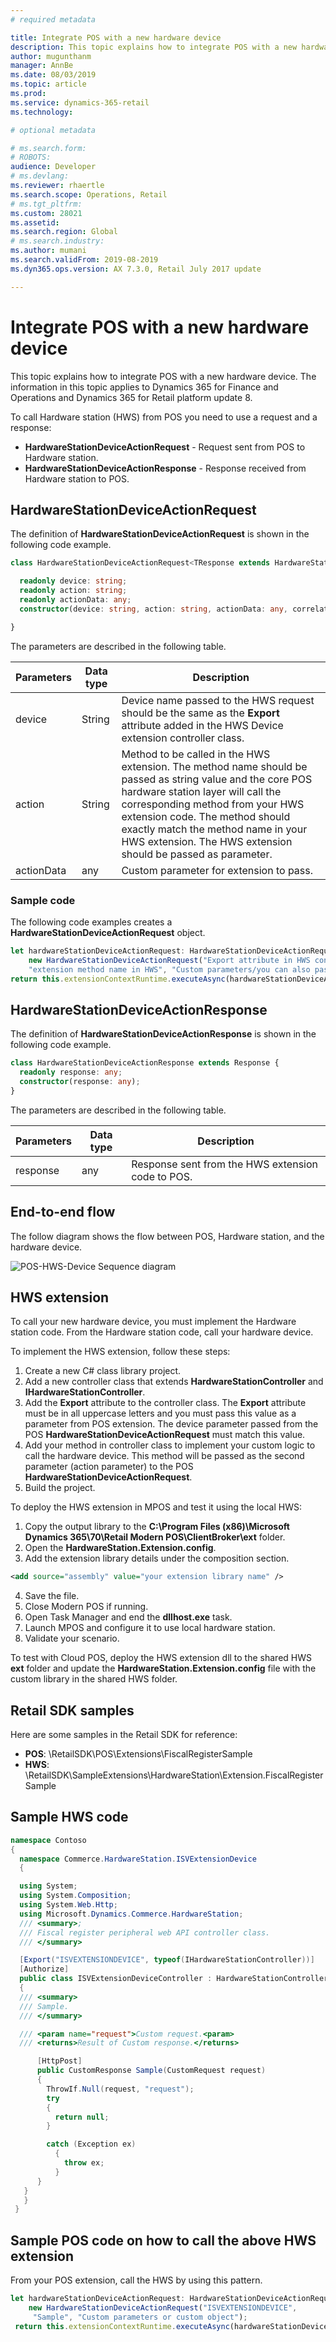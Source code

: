 ```yaml
---
# required metadata

title: Integrate POS with a new hardware device
description: This topic explains how to integrate POS with a new hardware device.
author: mugunthanm
manager: AnnBe
ms.date: 08/03/2019
ms.topic: article
ms.prod: 
ms.service: dynamics-365-retail
ms.technology: 

# optional metadata

# ms.search.form: 
# ROBOTS: 
audience: Developer
# ms.devlang: 
ms.reviewer: rhaertle
ms.search.scope: Operations, Retail
# ms.tgt_pltfrm: 
ms.custom: 28021
ms.assetid: 
ms.search.region: Global
# ms.search.industry: 
ms.author: mumani
ms.search.validFrom: 2019-08-2019
ms.dyn365.ops.version: AX 7.3.0, Retail July 2017 update

---
```


# Integrate POS with a new hardware device

This topic explains how to integrate POS with a new hardware device. The information in this topic applies to Dynamics 365 for Finance and Operations and Dynamics 365 for Retail platform update 8.

To call Hardware station (HWS) from POS you need to use a request and a response:

+ **HardwareStationDeviceActionRequest** - Request sent from POS to Hardware station.
+ **HardwareStationDeviceActionResponse** - Response received from Hardware station to POS.

## HardwareStationDeviceActionRequest

The definition of **HardwareStationDeviceActionRequest** is shown in the following code example.

```TypeScript
class HardwareStationDeviceActionRequest<TResponse extends HardwareStationDeviceActionResponse> extends Request<TResponse> {

  readonly device: string;
  readonly action: string;
  readonly actionData: any;
  constructor(device: string, action: string, actionData: any, correlationId?: string);

}
```

The parameters are described in the following table.

| Parameters | Data type | Description                     |
|------------|-----------|---------------------------------|
| device     | String    | Device name passed to the HWS request should be the same as the **Export** attribute added in the HWS Device extension controller class.                                          |
| action     | String    | Method to be called in the HWS extension. The method name should be passed as string value and the core POS hardware station layer will call the corresponding method from your HWS extension code. The method should exactly match the method name in your HWS extension. The HWS extension should be passed as parameter. |
| actionData | any       | Custom parameter for extension to pass.  |

### Sample code

The following code examples creates a **HardwareStationDeviceActionRequest** object.

```TypeScript
let hardwareStationDeviceActionRequest: HardwareStationDeviceActionRequest<HardwareStationDeviceActionResponse> =
    new HardwareStationDeviceActionRequest("Export attribute in HWS controller class",
    "extension method name in HWS", "Custom parameters/you can also pass custom object");
return this.extensionContextRuntime.executeAsync(hardwareStationDeviceActionRequest);
```

## HardwareStationDeviceActionResponse

The definition of **HardwareStationDeviceActionResponse** is shown in the following code example.

```TypeScript
class HardwareStationDeviceActionResponse extends Response {
  readonly response: any;
  constructor(response: any);
}
```
The parameters are described in the following table.

| Parameters | Data type | Description                                       |
|------------|-----------|---------------------------------------------------|
| response   | any       | Response sent from the HWS extension code to POS. |

## End-to-end flow

The follow diagram shows the flow between POS, Hardware station, and the hardware device.

![POS-HWS-Device Sequence diagram](./media/POSDeviceExtension.png)

## HWS extension

To call your new hardware device, you must implement the Hardware station code. From the Hardware station code, call your hardware device.

To implement the HWS extension, follow these steps:

1.  Create a new C# class library project.
2.  Add a new controller class that extends **HardwareStationController** and **IHardwareStationController**.
3.  Add the **Export** attribute to the controller class. The **Export** attribute must be in all uppercase letters and you must pass this value as a parameter from POS extension. The device parameter passed from the POS **HardwareStationDeviceActionRequest** must match this value.
4.  Add your method in controller class to implement your custom logic to call the hardware device. This method will be passed as the second parameter (action parameter) to the POS **HardwareStationDeviceActionRequest**.
5.  Build the project.

To deploy the HWS extension in MPOS and test it using the local HWS:

1. Copy the output library to the **C:\\Program Files (x86)\\Microsoft Dynamics 365\\70\\Retail Modern POS\\ClientBroker\\ext** folder.
2. Open the **HardwareStation.Extension.config**.
3. Add the extension library details under the composition section.

  ```Xml
  <add source="assembly" value="your extension library name" />
  ```
 
4. Save the file.
5. Close Modern POS if running.
6. Open Task Manager and end the **dllhost.exe** task.
7. Launch MPOS and configure it to use local hardware station.
8. Validate your scenario.

To test with Cloud POS, deploy the HWS extension dll to the shared HWS **ext** folder and update the **HardwareStation.Extension.config** file with the custom library in the shared HWS folder.

## Retail SDK samples
Here are some samples in the Retail SDK for reference:

+ **POS**: \RetailSDK\POS\Extensions\FiscalRegisterSample
+ **HWS**: \RetailSDK\SampleExtensions\HardwareStation\Extension.FiscalRegisterSample

## Sample HWS code

```C#
namespace Contoso
{
  namespace Commerce.HardwareStation.ISVExtensionDevice
  {

  using System;
  using System.Composition;
  using System.Web.Http;
  using Microsoft.Dynamics.Commerce.HardwareStation;
  /// <summary>;
  /// Fiscal register peripheral web API controller class.
  /// </summary>

  [Export("ISVEXTENSIONDEVICE", typeof(IHardwareStationController))]
  [Authorize]
  public class ISVExtensionDeviceController : HardwareStationController, IHardwareStationController
  {
  /// <summary>
  /// Sample.
  /// </summary>

  /// <param name="request">Custom request.<param>
  /// <returns>Result of Custom response.</returns>

      [HttpPost]
      public CustomResponse Sample(CustomRequest request)
      {
        ThrowIf.Null(request, "request");
        try
        {
          return null;
        }

        catch (Exception ex)
          {
            throw ex;
          }
      }
   }
   }
 }

```

## Sample POS code on how to call the above HWS extension

From your POS extension, call the HWS by using this pattern.

```TypeScript
let hardwareStationDeviceActionRequest: HardwareStationDeviceActionRequest<HardwareStationDeviceActionResponse> =
    new HardwareStationDeviceActionRequest("ISVEXTENSIONDEVICE",
     "Sample", "Custom parameters or custom object");
 return this.extensionContextRuntime.executeAsync(hardwareStationDeviceActionRequest);
 ```

